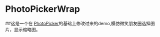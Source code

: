 
# PhotoPickerWrap
##这是一个在 <a href="https://github.com/donglua/PhotoPicker">PhotoPicker</a>的基础上修改过来的demo,模仿微笑朋友圈选择图片，显示缩略图。
